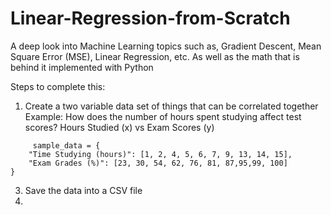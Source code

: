 # Linear-Regression-from-Scratch
A deep look into Machine Learning topics such as, Gradient Descent, Mean Square Error (MSE), Linear Regression, etc. As well as the math that is behind it implemented with Python


Steps to complete this:
  1. Create a two variable data set of things that can be correlated together
       Example: How does the number of hours spent studying affect test scores? Hours Studied (x) vs Exam Scores (y)
```
     sample_data = {
    "Time Studying (hours)": [1, 2, 4, 5, 6, 7, 9, 13, 14, 15],
    "Exam Grades (%)": [23, 30, 54, 62, 76, 81, 87,95,99, 100]
}
```
  3. Save the data into a CSV file
  4. 
  
